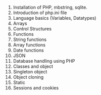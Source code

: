 1. Installation of PHP, mbstring, sqlite.
2. Introduction of php.ini file
3. Language basics (Variables, Datatypes)
4. Arrays
5. Control Structures
6. Functions
7. String functions
8. Array functions
9. Date functions
10. JSON
11. Database handling using PHP
12. Classes and object
13. Singleton object
14. Object cloning
15. Static
16. Sessions and cookies
